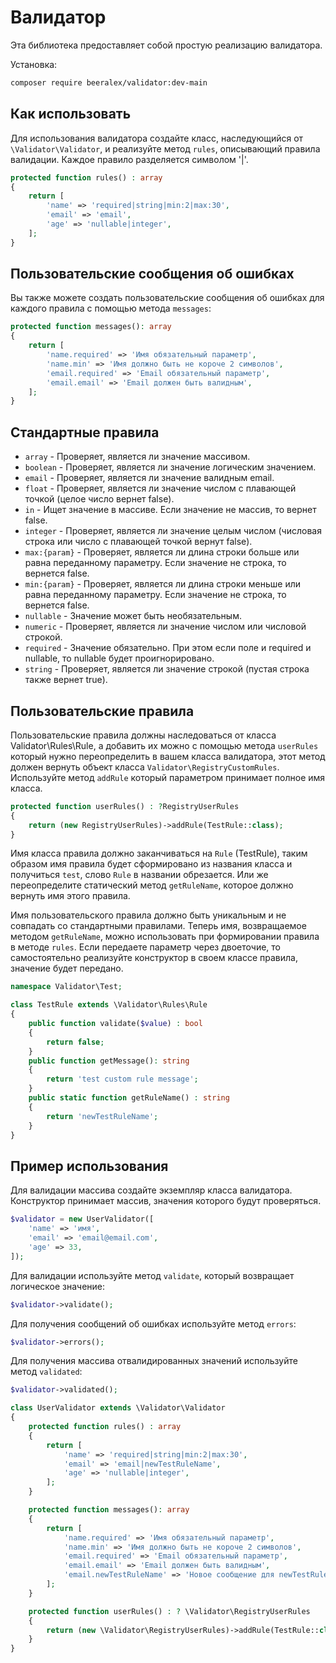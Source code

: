 # Валидатор

Эта библиотека предоставляет собой простую реализацию валидатора.

Установка:

```bash
composer require beeralex/validator:dev-main
```

## Как использовать

Для использования валидатора создайте класс, наследующийся от `\Validator\Validator`, и реализуйте метод `rules`, описывающий правила валидации. Каждое правило разделяется символом '|'.

```php
protected function rules() : array
{
    return [
        'name' => 'required|string|min:2|max:30',
        'email' => 'email',
        'age' => 'nullable|integer',
    ];
}
```

## Пользовательские сообщения об ошибках

Вы также можете создать пользовательские сообщения об ошибках для каждого правила с помощью метода `messages`:

```php
protected function messages(): array
{
    return [
        'name.required' => 'Имя обязательный параметр',
        'name.min' => 'Имя должно быть не короче 2 символов',
        'email.required' => 'Email обязательный параметр',
        'email.email' => 'Email должен быть валидным',
    ];
}
```

## Стандартные правила

- `array` - Проверяет, является ли значение массивом.
- `boolean` - Проверяет, является ли значение логическим значением.
- `email` - Проверяет, является ли значение валидным email.
- `float` - Проверяет, является ли значение числом с плавающей точкой (целое число вернет false).
- `in` - Ищет значение в массиве. Если значение не массив, то вернет false.
- `integer` - Проверяет, является ли значение целым числом (числовая строка или число с плавающей точкой вернут false).
- `max:{param}` - Проверяет, является ли длина строки больше или равна переданному параметру. Если значение не строка, то вернется false.
- `min:{param}` - Проверяет, является ли длина строки меньше или равна переданному параметру. Если значение не строка, то вернется false.
- `nullable` - Значение может быть необязательным.
- `numeric` - Проверяет, является ли значение числом или числовой строкой.
- `required` - Значение обязательно. При этом если поле и required и nullable, то nullable будет проигнорировано.
- `string` - Проверяет, является ли значение строкой (пустая строка также вернет true).

## Пользовательские правила

Пользовательские правила должны наследоваться от класса Validator\Rules\Rule, а добавить их можно с помощью метода `userRules` который нужно переопределить в вашем класса валидатора, этот метод должен вернуть объект класса `Validator\RegistryCustomRules`. Используйте метод `addRule` который параметром принимает полное имя класса.

```php
protected function userRules() : ?RegistryUserRules
{
    return (new RegistryUserRules)->addRule(TestRule::class);
}
```
Имя класса правила должно заканчиваться на `Rule` (TestRule), таким образом имя правила будет сформировано из названия класса и получиться `test`, слово `Rule` в названии обрезается. Или же переопределите статический метод `getRuleName`, которое должно вернуть имя этого правила.

Имя пользовательского правила должно быть уникальным и не совпадать со стандартными правилами. Теперь имя, возвращаемое методом `getRuleName`, можно использовать при формировании правила в методе `rules`. Если передаете параметр через двоеточие, то самостоятельно реализуйте конструктор в своем классе правила, значение будет передано.

```php
namespace Validator\Test;

class TestRule extends \Validator\Rules\Rule
{
    public function validate($value) : bool
    {
        return false;
    }
    public function getMessage(): string
    {
        return 'test сustom rule message';
    }
    public static function getRuleName() : string
    {
        return 'newTestRuleName';
    }
}
```

## Пример использования

Для валидации массива создайте экземпляр класса валидатора. Конструктор принимает массив, значения которого будут проверяться.

```php
$validator = new UserValidator([
    'name' => 'имя',
    'email' => 'email@email.com',
    'age' => 33,
]);
```

Для валидации используйте метод `validate`, который возвращает логическое значение:

```php
$validator->validate();
```

Для получения сообщений об ошибках используйте метод `errors`:

```php
$validator->errors();
```

Для получения массива отвалидированных значений используйте метод `validated`:

```php
$validator->validated();
```

```php
class UserValidator extends \Validator\Validator
{
    protected function rules() : array
    {
        return [
            'name' => 'required|string|min:2|max:30',
            'email' => 'email|newTestRuleName',
            'age' => 'nullable|integer',
        ];
    }

    protected function messages(): array
    {
        return [
            'name.required' => 'Имя обязательный параметр',
            'name.min' => 'Имя должно быть не короче 2 символов',
            'email.required' => 'Email обязательный параметр',
            'email.email' => 'Email должен быть валидным',
            'email.newTestRuleName' => 'Новое сообщение для newTestRuleName'
        ];
    }

    protected function userRules() : ? \Validator\RegistryUserRules
    {
        return (new \Validator\RegistryUserRules)->addRule(TestRule::class);
    }
}
```